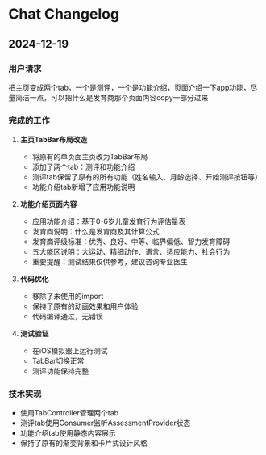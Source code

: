 # Chat Changelog

## 2024-12-19

### 用户请求
把主页变成两个tab，一个是测评，一个是功能介绍，页面介绍一下app功能，尽量简洁一点，可以把什么是发育商那个页面内容copy一部分过来

### 完成的工作
1. **主页TabBar布局改造**
   - 将原有的单页面主页改为TabBar布局
   - 添加了两个tab：测评和功能介绍
   - 测评tab保留了原有的所有功能（姓名输入、月龄选择、开始测评按钮等）
   - 功能介绍tab新增了应用功能说明

2. **功能介绍页面内容**
   - 应用功能介绍：基于0-6岁儿童发育行为评估量表
   - 发育商说明：什么是发育商及其计算公式
   - 发育商评级标准：优秀、良好、中等、临界偏低、智力发育障碍
   - 五大能区说明：大运动、精细动作、语言、适应能力、社会行为
   - 重要提醒：测试结果仅供参考，建议咨询专业医生

3. **代码优化**
   - 移除了未使用的import
   - 保持了原有的动画效果和用户体验
   - 代码编译通过，无错误

4. **测试验证**
   - 在iOS模拟器上运行测试
   - TabBar切换正常
   - 测评功能保持完整

### 技术实现
- 使用TabController管理两个tab
- 测评tab使用Consumer监听AssessmentProvider状态
- 功能介绍tab使用静态内容展示
- 保持了原有的渐变背景和卡片式设计风格 